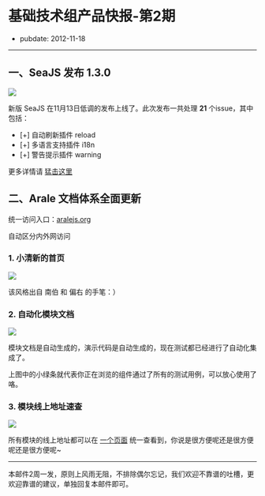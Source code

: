 # 基础技术组产品快报-第2期

- pubdate: 2012-11-18

-----


## 一、SeaJS 发布 1.3.0

<a href="https://github.com/seajs/seajs/issues/225"><img src="http://img04.taobaocdn.com/tps/i4/T1ZyUdXi0fXXboRtP7-520-162.jpg" /></a>

新版 SeaJS 在11月13日低调的发布上线了。此次发布一共处理 **21** 个issue，其中包括：

- [+] 自动刷新插件 reload
- [+] 多语言支持插件 i18n
- [+] 警告提示插件 warning 

更多详情请 [猛击这里](https://github.com/seajs/seajs/issues/225)


## 二、Arale 文档体系全面更新

统一访问入口：[aralejs.org](http://aralejs.org)

自动区分内外网访问

### 1. 小清新的首页

<a href="http://aralejs.org/"><img src="http://img02.taobaocdn.com/tps/i2/T1kEMeXlhXXXXk7un7-520-243.jpg" /></a>

该风格出自 南伯 和 偏右 的手笔：）

### 2. 自动化模块文档

<a href="http://aralejs.org/widget/"><img src="http://img01.taobaocdn.com/tps/i1/T18jseXg4bXXa2t.Md-494-280.jpg" /></a>

模块文档是自动生成的，演示代码是自动生成的，现在测试都已经进行了自动化集成了。

上图中的小绿条就代表你正在浏览的组件通过了所有的测试用例，可以放心使用了咯。

### 3. 模块线上地址速查

<a href="http://aralejs.org/docs/online-status.html"><img src="http://img03.taobaocdn.com/tps/i3/T1mtUdXktfXXb_s1L7-520-273.jpg" /></a>

所有模块的线上地址都可以在 [一个页面](http://aralejs.org/docs/online-status.html) 统一查看到，你说是很方便呢还是很方便呢还是很方便呢~

---

本邮件2周一发，原则上风雨无阻，不排除偶尔忘记，我们欢迎不靠谱的吐槽，更欢迎靠谱的建议，单独回复本邮件即可。






